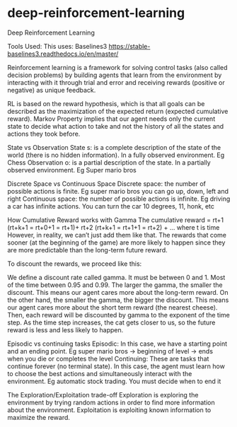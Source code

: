 # deep-reinforcement-learning
Deep Reinforcement Learning

Tools Used:
This uses: Baselines3 https://stable-baselines3.readthedocs.io/en/master/


Reinforcement learning is a framework for solving control tasks (also called decision problems) by building agents that learn from the environment by interacting with it through trial and error and receiving rewards (positive or negative) as unique feedback.

RL is based on the reward hypothesis, which is that all goals can be described as the maximization of the expected return (expected cumulative reward).
Markov Property implies that our agent needs only the current state to decide what action to take and not the history of all the states and actions they took before.

State vs Observation
State s: is a complete description of the state of the world (there is no hidden information). In a fully observed environment. Eg Chess
Observation o: is a partial description of the state. In a partially observed environment. Eg Super mario bros

Discrete Space vs Continuous Space
Discrete space: the number of possible actions is finite. Eg super mario bros you can go up, down, left and right
Continuous space: the number of possible actions is infinite. Eg driving a car has infinite actions. You can turn the car 10 degrees, 11, honk, etc

How Cumulative Reward works with Gamma
The cumulative reward = rt+1 (rt+k+1 = rt+0+1 = rt+1)+ rt+2 (rt+k+1 = rt+1+1 = rt+2) + ... where t is time
However, in reality, we can’t just add them like that. The rewards that come sooner (at the beginning of the game) are more likely to happen since they are more predictable than the long-term future reward.

To discount the rewards, we proceed like this:

We define a discount rate called gamma. It must be between 0 and 1. Most of the time between 0.95 and 0.99.
The larger the gamma, the smaller the discount. This means our agent cares more about the long-term reward.
On the other hand, the smaller the gamma, the bigger the discount. This means our agent cares more about the short term reward (the nearest cheese).
Then, each reward will be discounted by gamma to the exponent of the time step. As the time step increases, the cat gets closer to us, so the future reward is less and less likely to happen.

Episodic vs continuing tasks
Episodic: In this case, we have a starting point and an ending point. Eg super mario bros -> beginning of level -> ends when you die or completes the level
Continuing: These are tasks that continue forever (no terminal state). In this case, the agent must learn how to choose the best actions and simultaneously interact with the environment. Eg automatic stock trading. You must decide when to end it  

The Exploration/Exploitation trade-off
Exploration is exploring the environment by trying random actions in order to find more information about the environment.
Exploitation is exploiting known information to maximize the reward.